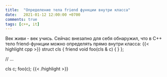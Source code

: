 ```yaml
---
title:  "Определение тела friend функции внутри класса"
date:   2021-01-12 12:00:00 +0700
comments: true
tags: [c++, it]
---
```


Век живи - век учись. Сейчас внезапно для себя обнаружил, что в C++ тело
friend-функции можно определять прямо внутри класса:
{{< highlight cpp >}}
struct cls {
    friend void foo(cls & c) {
    }
};

// ...

cls c;
foo(c);
{{< /highlight >}}

<!--more-->
